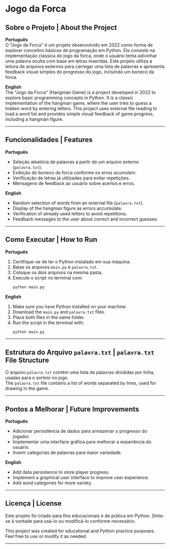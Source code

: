 # Jogo da Forca

## Sobre o Projeto | About the Project

**Português**  
O "Jogo da Forca" é um projeto desenvolvido em 2022 como forma de explorar conceitos básicos de programação em Python. Ele consiste na implementação clássica do jogo da forca, onde o usuário tenta adivinhar uma palavra oculta com base em letras inseridas. Este projeto utiliza a leitura de arquivos externos para carregar uma lista de palavras e apresenta feedback visual simples do progresso do jogo, incluindo um boneco da forca.

**English**  
The "Jogo da Forca" (Hangman Game) is a project developed in 2022 to explore basic programming concepts in Python. It is a classic implementation of the hangman game, where the user tries to guess a hidden word by entering letters. This project uses external file reading to load a word list and provides simple visual feedback of game progress, including a hangman figure.

---

## Funcionalidades | Features

**Português**  
- Seleção aleatória de palavras a partir de um arquivo externo (`palavra.txt`).  
- Exibição do boneco da forca conforme os erros acumulam.  
- Verificação de letras já utilizadas para evitar repetições.  
- Mensagens de feedback ao usuário sobre acertos e erros.  

**English**  
- Random selection of words from an external file (`palavra.txt`).  
- Display of the hangman figure as errors accumulate.  
- Verification of already used letters to avoid repetitions.  
- Feedback messages to the user about correct and incorrect guesses.  

---

## Como Executar | How to Run

**Português**  
1. Certifique-se de ter o Python instalado em sua máquina.  
2. Baixe os arquivos `main.py` e `palavra.txt`.  
3. Coloque os dois arquivos na mesma pasta.  
4. Execute o script no terminal com:  
   ```bash
   python main.py
   ```

**English**  
1. Make sure you have Python installed on your machine.  
2. Download the `main.py` and `palavra.txt` files.  
3. Place both files in the same folder.  
4. Run the script in the terminal with:  
   ```bash
   python main.py
   ```

---

## Estrutura do Arquivo `palavra.txt` | `palavra.txt` File Structure

O arquivo `palavra.txt` contém uma lista de palavras divididas por linha, usadas para o sorteio no jogo.  
The `palavra.txt` file contains a list of words separated by lines, used for drawing in the game.

---

## Pontos a Melhorar | Future Improvements

**Português**  
- Adicionar persistência de dados para armazenar o progresso do jogador.  
- Implementar uma interface gráfica para melhorar a experiência do usuário.  
- Inserir categorias de palavras para maior variedade.  

**English**  
- Add data persistence to store player progress.  
- Implement a graphical user interface to improve user experience.  
- Add word categories for more variety.  

---

## Licença | License

Este projeto foi criado para fins educacionais e de prática em Python. Sinta-se à vontade para usá-lo ou modificá-lo conforme necessário.  

This project was created for educational and Python practice purposes. Feel free to use or modify it as needed.

---
